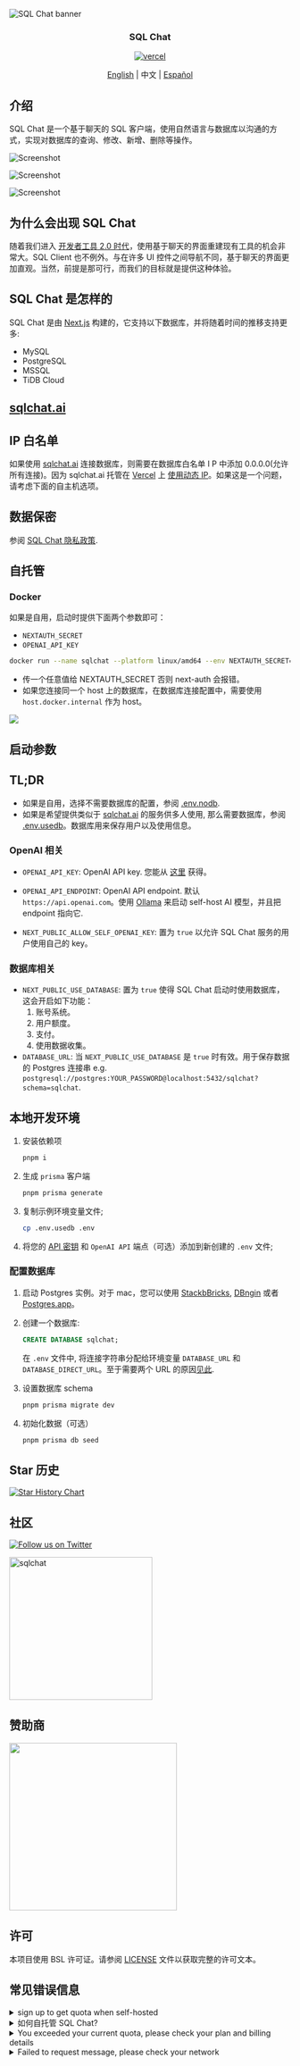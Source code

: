 ![SQL Chat banner](https://raw.githubusercontent.com/sqlchat/sqlchat/main/public/banner.webp)

<div align="center">
  <h3>SQL Chat</h3>
  <a href="https://vercel.com/new/clone?repository-url=https%3A%2F%2Fgithub.com%2Fsqlchat%2Fsqlchat&env=OPENAI_API_KEY">
    <img src="https://img.shields.io/badge/deploy%20on-Vercel-brightgreen.svg?style=for-the-badge&logo=vercel" alt="vercel">
  </a>
  <p><a href="README.md">English</a> | 中文 | <a href="README.es-ES.md">Español</a></p>
</div>

## 介绍

SQL Chat 是一个基于聊天的 SQL 客户端，使用自然语言与数据库以沟通的方式，实现对数据库的查询、修改、新增、删除等操作。

![Screenshot](https://raw.githubusercontent.com/sqlchat/sqlchat/main/public/screenshot1.webp)

![Screenshot](https://raw.githubusercontent.com/sqlchat/sqlchat/main/public/screenshot2.webp)

![Screenshot](https://raw.githubusercontent.com/sqlchat/sqlchat/main/public/screenshot3.webp)

## 为什么会出现 SQL Chat

随着我们进入 [开发者工具 2.0 时代](https://www.sequoiacap.com/article/ai-powered-developer-tools/)，使用基于聊天的界面重建现有工具的机会非常大。SQL Client 也不例外。与在许多 UI 控件之间导航不同，基于聊天的界面更加直观。当然，前提是那可行，而我们的目标就是提供这种体验。

## SQL Chat 是怎样的

SQL Chat 是由 [Next.js](https://nextjs.org/) 构建的，它支持以下数据库，并将随着时间的推移支持更多:

- MySQL
- PostgreSQL
- MSSQL
- TiDB Cloud

## [sqlchat.ai](https://sqlchat.ai)

## IP 白名单

如果使用 [sqlchat.ai](https://sqlchat.ai) 连接数据库，则需要在数据库白名单 I P 中添加 0.0.0.0(允许所有连接)。因为 sqlchat.ai 托管在 [Vercel](https://vercel.com/) 上 [使用动态 IP](https://vercel.com/guides/how-to-allowlist-deployment-ip-address)。如果这是一个问题，请考虑下面的自主机选项。

## 数据保密

参阅 [SQL Chat 隐私政策](https://sqlchat.ai/privacy).

## 自托管

### Docker

如果是自用，启动时提供下面两个参数即可：

- `NEXTAUTH_SECRET`
- `OPENAI_API_KEY`

```bash
docker run --name sqlchat --platform linux/amd64 --env NEXTAUTH_SECRET="$(openssl rand -hex 5)" --env OPENAI_API_KEY=<<YOUR OPENAI KEY>> -p 3000:3000 --hostname localhost sqlchat/sqlchat
```

- 传一个任意值给 NEXTAUTH_SECRET 否则 next-auth 会报错。
- 如果您连接同一个 host 上的数据库，在数据库连接配置中，需要使用 `host.docker.internal` 作为 host。

<img src="https://raw.githubusercontent.com/sqlchat/sqlchat/main/docs/docker-connection-setting.webp" />

## 启动参数

## TL;DR

- 如果是自用，选择不需要数据库的配置，参阅 [.env.nodb](https://github.com/sqlchat/sqlchat/blob/main/.env.nodb).
- 如果是希望提供类似于 [sqlchat.ai](https://sqlchat.ai) 的服务供多人使用, 那么需要数据库，参阅 [.env.usedb](https://github.com/sqlchat/sqlchat/blob/main/.env.usedb)。数据库用来保存用户以及使用信息。

### OpenAI 相关

- `OPENAI_API_KEY`: OpenAI API key. 您能从 [这里](https://beta.openai.com/docs/developer-quickstart/api-keys) 获得。

- `OPENAI_API_ENDPOINT`: OpenAI API endpoint. 默认 `https://api.openai.com`。使用 [Ollama](https://github.com/ollama/ollama) 来启动 self-host AI 模型，并且把 endpoint 指向它.

- `NEXT_PUBLIC_ALLOW_SELF_OPENAI_KEY`: 置为 `true` 以允许 SQL Chat 服务的用户使用自己的 key。

### 数据库相关

- `NEXT_PUBLIC_USE_DATABASE`: 置为 `true` 使得 SQL Chat 启动时使用数据库，这会开启如下功能：
  1. 账号系统。
  1. 用户额度。
  1. 支付。
  1. 使用数据收集。
- `DATABASE_URL`: 当 `NEXT_PUBLIC_USE_DATABASE` 是 `true` 时有效。用于保存数据的 Postgres 连接串 e.g. `postgresql://postgres:YOUR_PASSWORD@localhost:5432/sqlchat?schema=sqlchat`.

## 本地开发环境

1. 安装依赖项

   ```bash
   pnpm i
   ```

1. 生成 `prisma` 客户端

   ```bash
   pnpm prisma generate
   ```

1. 复制示例环境变量文件;

   ```bash
   cp .env.usedb .env
   ```

1. 将您的 [API 密钥](https://platform.openai.com/account/api-keys) 和 `OpenAI API` 端点（可选）添加到新创建的 `.env` 文件;

### 配置数据库

1. 启动 Postgres 实例。对于 mac，您可以使用 [StackbBricks](https://stackbricks.app/), [DBngin](https://dbngin.com/) 或者 [Postgres.app](https://postgresapp.com/)。

1. 创建一个数据库:

   ```sql
   CREATE DATABASE sqlchat;
   ```

   在 `.env` 文件中, 将连接字符串分配给环境变量 `DATABASE_URL` 和 `DATABASE_DIRECT_URL`。至于需要两个 URL 的原因[见此](https://www.prisma.io/docs/data-platform/data-proxy/prisma-cli-with-data-proxy#set-a-direct-database-connection-url-in-your-prisma-schema).

1. 设置数据库 schema

   ```bash
   pnpm prisma migrate dev
   ```

1. 初始化数据（可选）

   ```bash
   pnpm prisma db seed
   ```

## Star 历史

[![Star History Chart](https://api.star-history.com/svg?repos=sqlchat/sqlchat&type=Date)](https://star-history.com/#sqlchat/sqlchat&Date)

## 社区

[![Follow us on Twitter](https://img.shields.io/badge/Follow%20us%20on%20Twitter-1DA1F2?style=for-the-badge&logo=twitter&labelColor=EEEEEE)](https://twitter.com/Bytebase)

<img width="256" src="https://raw.githubusercontent.com/sqlchat/sqlchat/main/public/wechat-qrcode.webp" alt="sqlchat">

## 赞助商

<p>
  <a href="https://www.bytebase.com">
    <img src="https://raw.githubusercontent.com/sqlchat/sqlchat/main/public/bytebase.webp" width=300>
  </a>
</p>

## 许可

本项目使用 BSL 许可证。请参阅 [LICENSE](LICENSE) 文件以获取完整的许可文本。

## 常见错误信息

<details><summary>sign up to get quota when self-hosted </summary>
<p>

看这个 [issue](https://github.com/sqlchat/sqlchat/issues/141).

</p>
</details>


<details><summary>如何自托管 SQL Chat?</summary>
<p>

- 您可以一键将 `SQL Chat` 部署到 `Vercel`

  <a href="https://vercel.com/new/clone?repository-url=https%3A%2F%2Fgithub.com%2Fsqlchat%2Fsqlchat&env=OPENAI_API_KEY"><img src="https://img.shields.io/badge/deploy%20on-Vercel-brightgreen.svg?style=for-the-badge&logo=vercel" alt="vercel"></a>

- 您可以在几秒钟内使用 `Docker` 部署 `SQL Chat`

  ```bash
  docker run --name sqlchat --platform linux/amd64 -p 3000:3000 sqlchat/sqlchat
  ```

</p>
</details>

<details><summary>You exceeded your current quota, please check your plan and billing details</summary>
<p>

![openai quota](https://raw.githubusercontent.com/sqlchat/sqlchat/main/public/error-exceed-openai-quota.webp)

这个表示你自己提供的 OpenAI Key 的 Quota 没有了。请查看自己的 [OpenAI 账号](https://platform.openai.com/account/api-keys)。

</p>
</details>


<details><summary>Failed to request message, please check your network</summary>
<p>

![network error](https://raw.githubusercontent.com/sqlchat/sqlchat/main/public/error-network.webp)

请确保您有一个稳定的网络连接，可以访问 OpenAI API 端点。

```bash
ping api.openai.com
```

如果您无法访问 OpenAI API 端点，您可以尝试在 UI 或环境变量中设置 `OPENAI_API_ENDPOINT`。

</p>
</details>
